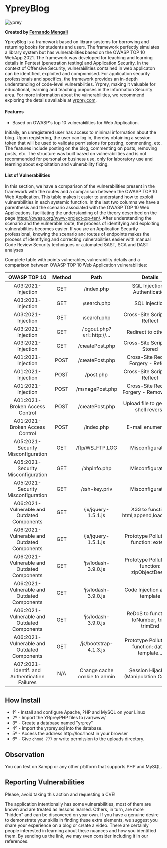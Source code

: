 # YpreyBlog

![yprey](https://i.imgur.com/NFajooG.png)

**Created by [Fernando Mengali](https://www.linkedin.com/in/fernando-mengali-273504142/)**

YpreyBlog is a framework based on library systems for borrowing and returning books for students and users. The framework perfectly simulates a library system but has vulnerabilities based on the OWASP TOP 10 WebApp 2021. The framework was developed for teaching and learning details in Pentest (penetration testing) and Application Security. In the context of Offensive Security, vulnerabilities contained in web applicaton can be identified, exploited and compromised. For application security professionals and specifics, the framework provides an in-depth understanding of code-level vulnerabilities. Yrprey, making it valuable for educational, learning and teaching purposes in the Information Security area. For more information about the vulnerabilities, we recommend exploring the details available at [yrprey.com](https://yrprey.com).

#### Features
 - Based on OWASP's top 10 vulnerabilities for Web Application.

Initially, an unregistered user has access to minimal information about the blog. Upon registering, the user can log in, thereby obtaining a session token that will be used to validate permissions for posting, commenting, etc. The features include posting on the blog, commenting on posts, removing posts, etc. The structure was built based on vulnerabilities and is not recommended for personal or business use, only for laboratory use and learning about exploitation and vulnerability fixing.

#### List of Vulnerabilities

In this section, we have a comparison of the vulnerabilities present in the framework with the routes and a comparison between the OWASP TOP 10 Web Application.
This table makes it easier to understand how to exploit vulnerabilities in each systemic function.
In the last two columns we have a parenthesis and the scenario associated with the OWASP TOP 10 Web Applications, facilitating the understanding of the theory described on the page https://owasp.org/www-project-top-ten/.
After understanding the scenario and the vulnerable route, the process of identifying and exploiting vulnerabilities becomes easier. If you are an Application Security professional, knowing the scenario and routes of endpoints makes the process of identifying and correcting vulnerabilities easier with manual Code Review Security techniques or automated SAST, SCA and DAST analyses

Complete table with points vulnerables, vulnerability details and a comparison between OWASP TOP 10 Web Application vulnerabilities:

|             **OWASP TOP 10**                          |**Method**|            **Path**            |            **Details**                            |
|:-----------------------------------------------------:|:--------:|:------------------------------:|:-------------------------------------------------:|
|     A03:2021-Injection                                |   GET    |  /index.php                    |        SQL Injection - Authentication             |
|     A03:2021-Injection                                |   GET    |  /search.php                   |               SQL Injection                       |
|     A03:2021-Injection                                |   GET    |  /search.php                   |         Cross-Site Scripting - Reflect            |
|     A03:2021-Injection                                |   GET    |  /logout.php?url=http://...    |          Redirect to other url                    |
|     A03:2021-Injection                                |   GET    |  /createPost.php               |         Cross-Site Scripting - Stored             |
|     A01:2021-Injection                                |   POST   |  /createPost.php               |        Cross-Site Request Forgery  - Referer      |
|     A01:2021-Injection                                |   POST   |  /post.php                     |         Cross-Site Scripting - Reflect            |
|     A01:2021-Injection                                |   POST   |  /managePost.php               |    Cross-Site Request Forgery  - Remove Post      |
|     A01:2021-Broken Access Control                    |   POST   |  /createPost.php               |          Upload file to generate shell reverse    |
|     A01:2021-Broken Access Control                    |   POST   |  /index.php                    |             E-mail enumeration                    |
|     A05:2021-Security Misconfiguration                |   GET    |  /ftp/WS_FTP.LOG               |            Misconfiguration                       |
|     A05:2021-Security Misconfiguration                |   GET    |  /phpinfo.php                  |            Misconfiguration                       |
|     A05:2021-Security Misconfiguration                |   GET    |  /ssh-key.priv                 |            Misconfiguration                       |
|     A06:2021-Vulnerable and Outdated Components       |   GET    |  /js/jquery-1.5.1.js           |  XSS to function: html,append,load,after..        |
|     A06:2021-Vulnerable and Outdated Components       |   GET    |  /js/jquery-1.5.1.js           |  Prototype Pollution to function: extend          |
|     A06:2021-Vulnerable and Outdated Components       |   GET    |  /js/lodash-3.9.0.js           |  Prototype Pollution to function: zipObjectDeep.. |
|     A06:2021-Vulnerable and Outdated Components       |   GET    |  /js/lodash-3.9.0.js           |            Code Injection across template         |
|     A06:2021-Vulnerable and Outdated Components       |   GET    |  /js/lodash-3.9.0.js           | ReDoS to functions: toNumber, trim, trimEnd       |
|     A06:2021-Vulnerable and Outdated Components       |   GET    |  /js/bootstrap-4.1.3.js        | Prototype Pollution to function: data-template... |
|     A07:2021-Identif. and Authentication Failures     |   N/A    |  Change cache cookie to admin  |  Session Hijacking (Manipulation Cookie)          |

## How Install

* 1º - Install and configure Apache, PHP and MySQL on your Linux
* 2º - Import the YRpreyPHP files to /var/www/
* 3º - Create a database named "yrprey"
* 4º - Import the yrprey.sql into the database.
* 5º - Access the address http://localhost in your browser
* 6º - Give `chmod 777` or write permission to the uploads directory.

## Observation
You can test on Xampp or any other platform that supports PHP and MySQL.

## Reporting Vulnerabilities

Please, avoid taking this action and requesting a CVE!

The application intentionally has some vulnerabilities, most of them are known and are treated as lessons learned. Others, in turn, are more "hidden" and can be discovered on your own. If you have a genuine desire to demonstrate your skills in finding these extra elements, we suggest you share your experience on a blog or create a video. There are certainly people interested in learning about these nuances and how you identified them. By sending us the link, we may even consider including it in our references.
